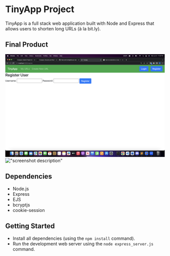 # TinyApp Project

TinyApp is a full stack web application built with Node and Express that allows users to shorten long URLs (à la bit.ly).

## Final Product

!["screenshot of user registration page"](https://github.com/eueu26/tinyapp2/blob/main/docs/urls-register.png?raw=true)
!["screenshot description"](#)

## Dependencies

- Node.js
- Express
- EJS
- bcryptjs
- cookie-session

## Getting Started

- Install all dependencies (using the `npm install` command).
- Run the development web server using the `node express_server.js` command.
